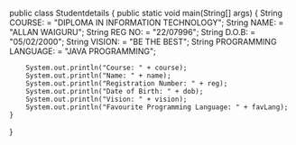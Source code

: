 public class Studentdetails {
    public static void main(String[] args) {
        String COURSE: = "DIPLOMA IN INFORMATION TECHNOLOGY";
        String NAME: = "ALLAN WAIGURU";
        String REG NO: = "22/07996";
        String D.O.B: = "05/02/2000";
        String VISION: = "BE THE BEST";
        String PROGRAMMING LANGUAGE: = "JAVA PROGRAMMING";

        System.out.println("Course: " + course);
        System.out.println("Name: " + name);
        System.out.println("Registration Number: " + reg);
        System.out.println("Date of Birth: " + dob);
        System.out.println("Vision: " + vision);
        System.out.println("Favourite Programming Language: " + favLang);
    }
}
